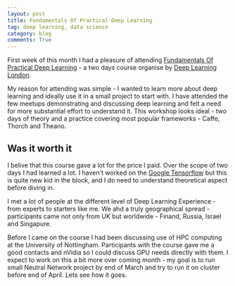 ```yaml
---
layout: post
title: Fundamentals Of Practical Deep Learning
tag: deep learning, data science
category: blog
comments: True
---
```

First week of this month I had a pleasure of attending [Fundamentals Of Practical Deep Learning](http://www.meetup.com/Deep-Learning-London/events/227511203/) - a two days course organise by [Deep Learning London](http://www.meetup.com/Deep-Learning-London/).

My reason for attending was simple - I wanted to learn more about deep learning and ideally use it in a small project to start with.  I have attended the few meetups demonstrating and discussing deep learning and felt a need for more substantial effort to understand it. This workshop looks ideal - two days of theory and a practice covering most popular frameworks - Caffe, Thorch and Theano.


## Was it worth it

I belive that this course gave a lot for the price I paid. Over the scope of two days I had learned a lot. I haven't worked on the [Google Tensorflow](https://www.tensorflow.org/) but this is quite new kid in the block, and I do need to understand theoretical aspect before diving in.

I met a lot of people at the different level of Deep Learning	Experience - from experts to starters like me. We ahd a truly geographical spread - participants came not only from UK but worldwide - Finand, Russia, Israel and Singapure.


Before I came on the course I had been discussing use of HPC computing at the University of Nottingham. Participants with the course gave me a good contacts and nVidia so I could discuss GPU needs directly with them. I expect to work on this a bit more over coming month - my goal is to run small Neutral Network project by end of March and try to run it on cluster before end of April. Lets see how it goes.
